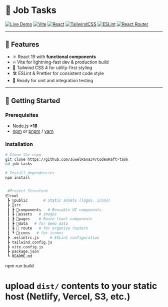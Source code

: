 # 🎯 Job Tasks

[![Live Demo](https://img.shields.io/badge/Live-Demo-green?logo=vercel&style=for-the-badge)](https://portfolo24.netlify.app/)
[![Vite](https://img.shields.io/badge/Bundler-Vite-informational?style=flat-square&logo=vite)](https://vitejs.dev/)
[![React](https://img.shields.io/badge/Framework-React-61DAFB?style=flat-square&logo=react)](https://reactjs.org/)
[![TailwindCSS](https://img.shields.io/badge/Styles-TailwindCSS-38B2AC?style=flat-square&logo=tailwind-css)](https://tailwindcss.com/)
[![ESLint](https://img.shields.io/badge/Lint-ESLint-4B32C3?style=flat-square&logo=eslint)](https://eslint.org/)
[![React Router](https://img.shields.io/badge/Router-React%20Router-CA4245?style=flat-square&logo=react-router)](https://reactrouter.com/)


---

## 🧰 Features

- ⚛️ React 19 with **functional components**
- 🔥 Vite for lightning-fast dev & production build
- 🎨 Tailwind CSS 4 for utility-first styling
- 🛠 ESLint & Prettier for consistent code style
- 🧪 Ready for unit and integration testing

---

## 🚀 Getting Started

### Prerequisites

- Node.js **≥18**
- [npm](https://www.npmjs.com/) or [pnpm](https://pnpm.io/) / [yarn](https://yarnpkg.com/)

### Installation

```bash
# Clone the repo
git clone https://github.com/JuwelRana34/CodesRaft-task
cd job-tasks

# Install dependencies
npm install


 #Project Structure
📦root
 ┣ 📂public       # Static assets (logos, icons)
 ┣ 📂src
 ┃ ┣ 📂components   # Reusable UI components
 ┃ ┣ 📂assets   # images
 ┃ ┣ 📂pages    # Route-level components
 ┃ ┣ 📂data   # for demo data
 ┃ ┣ 📂 route   # for organize routers
 ┃ ┗ 📂icons   # for icnons
 ┣ .eslintrc.js     # ESLint configuration
 ┣ tailwind.config.js
 ┣ vite.config.js
 ┣ package.json
 ┗ README.md

```

npm run build
# upload `dist/` contents to your static host (Netlify, Vercel, S3, etc.)


